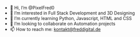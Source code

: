 - 👋 Hi, I’m @PixelFred0
- 👀 I’m interested in Full Stack Development and 3D Designing
- 🌱 I’m currently learning Python, Javascript, HTML and CSS
- 💞️ I’m looking to collaborate on Automation projects
- 📫 How to reach me: kontakt@freddigital.de

<!---
PixelFred0/PixelFred0 is a ✨ special ✨ repository because its `README.md` (this file) appears on your GitHub profile.
You can click the Preview link to take a look at your changes.
--->
